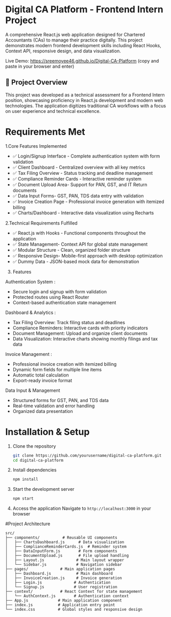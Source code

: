 # Digital CA Platform - Frontend Intern Project

A comprehensive React.js web application designed for Chartered Accountants (CAs) to manage their practice digitally. This project demonstrates modern frontend development skills including React Hooks, Context API, responsive design, and data visualization.

Live Demo: https://sreemoyee46.github.io/Digital-CA-Platform (copy and paste in your browser and enter)

## 🎯 Project Overview

This project was developed as a technical assessment for a Frontend Intern position, showcasing proficiency in React.js development and modern web technologies. The application digitizes traditional CA workflows with a focus on user experience and technical excellence.

# Requirements Met

1.Core Features Implemented
- ✅ Login/Signup Interface - Complete authentication system with form validation
- ✅ Client Dashboard - Centralized overview with all key metrics
- ✅ Tax Filing Overview - Status tracking and deadline management
- ✅ Compliance Reminder Cards - Interactive reminder system
- ✅ Document Upload Area- Support for PAN, GST, and IT Return documents
- ✅ Data Input Forms- GST, PAN, TDS data entry with validation
- ✅ Invoice Creation Page - Professional invoice generation with itemized billing
- ✅ Charts/Dashboard - Interactive data visualization using Recharts

2.Technical Requirements Fulfilled
- ✅ React.js with Hooks - Functional components throughout the application
- ✅ State Management- Context API for global state management
- ✅ Modular Structure - Clean, organized folder structure
- ✅ Responsive Design- Mobile-first approach with desktop optimization
- ✅ Dummy Data - JSON-based mock data for demonstration

3. Features

Authentication System :
- Secure login and signup with form validation
- Protected routes using React Router
- Context-based authentication state management

Dashboard & Analytics :
- Tax Filing Overview: Track filing status and deadlines
- Compliance Reminders: Interactive cards with priority indicators
- Document Management: Upload and organize client documents
- Data Visualization: Interactive charts showing monthly filings and tax data

Invoice Management :
- Professional invoice creation with itemized billing
- Dynamic form fields for multiple line items
- Automatic total calculation
- Export-ready invoice format

 Data Input & Management
- Structured forms for GST, PAN, and TDS data
- Real-time validation and error handling
- Organized data presentation


# Installation & Setup

1. Clone the repository
   ```bash
   git clone https://github.com/yourusername/digital-ca-platform.git
   cd digital-ca-platform
   ```

2. Install dependencies
   ```bash
   npm install
   ```

3. Start the development server
   ```bash
   npm start
   ```

4. Access the application
   Navigate to `http://localhost:3000` in your browser

 #Project Architecture

```
src/
├── components/          # Reusable UI components
│   ├── ChartsDashboard.js      # Data visualization
│   ├── ComplianceReminderCards.js  # Reminder system
│   ├── DataInputForm.js        # Form components
│   ├── DocumentUpload.js       # File upload handling
│   ├── Layout.js              # Main layout wrapper
│   └── Sidebar.js             # Navigation sidebar
├── pages/              # Main application pages
│   ├── Dashboard.js           # Main dashboard
│   ├── InvoiceCreation.js     # Invoice generation
│   ├── Login.js              # Authentication
│   └── Signup.js             # User registration
├── context/            # React Context for state management
│   └── AuthContext.js        # Authentication context
├── App.js             # Main application component
├── index.js           # Application entry point
└── index.css          # Global styles and responsive design
```



